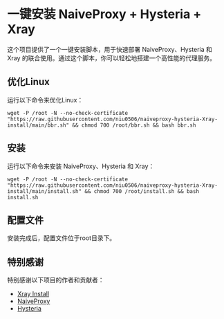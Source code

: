 # 一键安装 NaiveProxy + Hysteria + Xray

这个项目提供了一个一键安装脚本，用于快速部署 NaiveProxy、Hysteria 和 Xray 的联合使用。通过这个脚本，你可以轻松地搭建一个高性能的代理服务。

## 优化Linux

运行以下命令来优化Linux：

```
wget -P /root -N --no-check-certificate "https://raw.githubusercontent.com/niu0506/naiveproxy-hysteria-Xray-install/main/bbr.sh" && chmod 700 /root/bbr.sh && bash bbr.sh

```

## 安装

运行以下命令来安装 NaiveProxy、Hysteria 和 Xray：

```
wget -P /root -N --no-check-certificate "https://raw.githubusercontent.com/niu0506/naiveproxy-hysteria-Xray-install/main/install.sh" && chmod 700 /root/install.sh && bash install.sh

```

## 配置文件

安装完成后，配置文件位于root目录下。

## 特别感谢

特别感谢以下项目的作者和贡献者：

- [Xray Install](https://github.com/xtls/Xray-core)
- [NaiveProxy](https://github.com/klzgrad/naiveproxy)
- [Hysteria](https://github.com/HyNetwork/hysteria)







